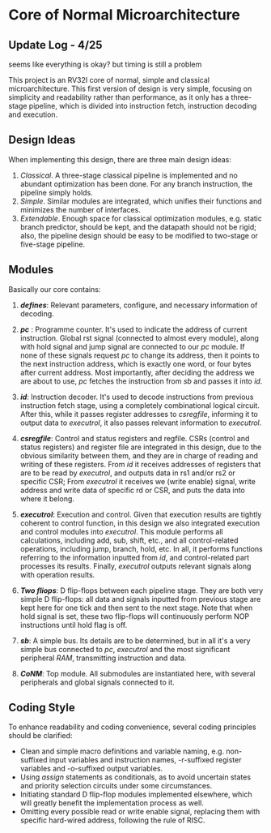 
# Core of Normal Microarchitecture
## Update Log - 4/25
seems like everything is okay? but timing is still a problem

This project is an RV32I core of normal, simple and classical microarchitecture. 
This first version of design is very simple, focusing on simplicity and readability rather than performance, as it only has a three-stage pipeline, which is divided into instruction fetch, instruction decoding and execution. 
## Design Ideas

When implementing this design, there are three main design ideas: 

 1. *Classical*. A three-stage classical pipeline is implemented and no abundant optimization has been done. For any branch instruction, the pipeline simply holds. 
 2. *Simple*. Similar modules are integrated, which unifies their functions and minimizes the number of interfaces. 
 3. *Extendable*. Enough space for classical optimization modules, e.g. static branch predictor, should be kept, and the datapath should not be rigid; also, the pipeline design should be easy to be modified to two-stage or five-stage pipeline. 

## Modules

Basically our core contains: 
1. ***defines***: Relevant parameters, configure, and necessary information of decoding. 
2. ***pc*** : Programme counter. It's used to indicate the address of current instruction. Global rst signal (connected to almost every module), along with hold signal and jump signal are connected to our *pc* module. If none of these signals request *pc* to change its address, then it points to the next instruction address, which is exactly one word, or four bytes after current address. Most importantly, after deciding the address we are about to use, *pc* fetches the instruction from *sb* and passes it into *id*. 

3. ***id***: Instruction decoder. It's used to decode instructions from previous instruction fetch stage, using a completely combinational logical circuit. After this, while it passes register addresses to *csregfile*, informing it to output data to *executrol*, it also passes relevant information to *executrol*.  
4. ***csregfile***: Control and status registers and regfile. CSRs (control and status registers) and register file are integrated in this design, due to the obvious similarity between them, and they are in charge of reading and writing of these registers. From *id* it receives addresses of registers that are to be read by *executrol*, and outputs data in rs1 and/or rs2 or specific CSR; From *executrol* it receives we (write enable) signal, write address and write data of specific rd or CSR, and puts the data into where it belong. 
5. ***executrol***: Execution and control. Given that execution results are tightly coherent to control function, in this design we also integrated execution and control modules into *executrol*. This module performs all calculations, including add, sub, shift, etc., and all control-related operations, including jump, branch, hold, etc. In all, it performs functions referring to the information inputted from *id*, and control-related part processes its results. Finally, *executrol* outputs relevant signals along with operation results. 
6. ***Two fliops***: D flip-flops between each pipeline stage. They are both very simple D flip-flops: all data and signals inputted from previous stage are kept here for one tick and then sent to the next stage. Note that when hold signal is set, these two flip-flops will continuously perform NOP instructions until hold flag is off. 
7. ***sb***: A simple bus. Its details are to be determined, but in all it's a very simple bus connected to *pc*, *executrol* and the most significant peripheral *RAM*, transmitting instruction and data. 
8. ***CoNM***: Top module. All submodules are instantiated here, with several peripherals and global signals connected to it.

## Coding Style
To enhance readability and coding convenience, several coding principles should be clarified: 
 - Clean and simple macro definitions and variable naming,  e.g. non-suffixed input variables and instruction names, -r-suffixed register variables and -o-suffixed output variables. 
 - Using *assign* statements as conditionals, as to avoid uncertain states and priority selection circuits under some circumstances. 
 - Initiating standard D flip-flop modules implemented elsewhere, which will greatly benefit the implementation process as well. 
 - Omitting every possible read or write enable signal, replacing them with specific hard-wired address, following the rule of RISC. 
